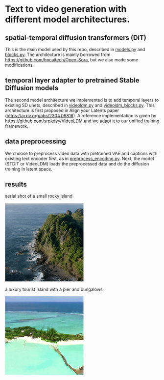 # Text to video generation with different model architectures.
## spatial-temporal diffusion transformers (DiT)
This is the main model used by this repo, described in [models.py](models.py) and [blocks.py](blocks.py). The architecture is mainly borrowed from https://github.com/hpcaitech/Open-Sora, but we also made some modifications. 

## temporal layer adapter to pretrained Stable Diffusion models
The second model architecture we implemented is to add temporal layers to existing SD unets, described in [videoldm.py](videoldm.py) and [videoldm_blocks.py](videoldm_blocks.py). This architecture is first proposed in Align your Latents paper (https://arxiv.org/abs/2304.08818). A reference implementation is given by https://github.com/srpkdyy/VideoLDM and we adapt it to our unified training framework.

## data preprocessing
We choose to preprocess video data with pretrained VAE and captions with existing text encoder first, as in [preprocess_encoding.py](preprocess_encoding.py). Next, the model (STDiT or VideoLDM) loads the preprocessed data and do the diffusion training in latent space.

## results
aerial shot of a small rocky island

![Watch the video](assets/sample_0.gif)

a luxury tourist island with a pier and bungalows

![Watch the video](assets/sample_1.gif)
